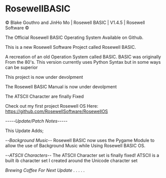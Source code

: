 # RosewellBASIC

© Blake Gouthro and JinHo Mo | Rosewell BASIC | V1.4.5 | Rosewell Software ©

The Official Rosewell BASIC Operating System Available on Github.

This is a new Rosewell Software Project called Rosewell BASIC.

A recreation of an old Operation System called BASIC.
BASIC was originally From the 80's.
This version currently uses Python Syntax but in some ways can be superior

This project is now under devolpment

The Rosewell BASIC Manual is now under devolpment

The ATSCII Character are finally Fixed

Check out my first project Rosewell OS Here:
https://github.com/RosewellSoftware/RosewellOS

-----*Update/Patch Notes*-----

This Update Adds;

--*Background Music*-- Rosewell BASIC now uses the Pygame Module to allow the use of Background Music while Using Rosewell BASIC OS.

--*ATSCII Characters*-- The ATSCII Character set is finally fixed! ATSCII is a built ib character set I created around the Unicode character set

*Brewing Coffee For Next Update . . . . .*
